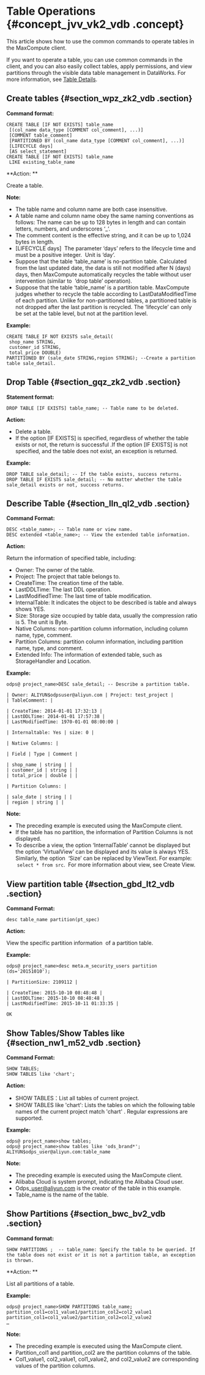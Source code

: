 # Table Operations {#concept_jvv_vk2_vdb .concept}

This article shows how to use the common commands to operate tables in the MaxCompute client.

If you want to operate a table, you can use common commands in the client, and you can also easily collect tables, apply permissions, and view partitions through the visible data table management in DataWorks. For more information, see [Table Details](https://www.alibabacloud.com/help/doc-detail/30288.html).

## Create tables {#section_wpz_zk2_vdb .section}

**Command format:**

```
CREATE TABLE [IF NOT EXISTS] table_name
 [(col_name data_type [COMMENT col_comment], ...)]
 [COMMENT table_comment]
 [PARTITIONED BY (col_name data_type [COMMENT col_comment], ...)]
 [LIFECYCLE days]
 [AS select_statement]
CREATE TABLE [IF NOT EXISTS] table_name
 LIKE existing_table_name
```

**Action: **

Create a table.

**Note:** 

-   The table name and column name are both case insensitive.
-   A table name and column name obey the same naming conventions as follows: The name can be up to 128 bytes in length and can contain letters, numbers, and underscores ‘\_’.
-   The comment content is the effective string, and it can be up to 1,024 bytes in length.
-   \[LIFECYCLE days\]  The parameter ‘days’ refers to the lifecycle time and must be a positive integer.  Unit is ‘day’.
-   Suppose that the table ‘table\_name’ is no-partition table. Calculated from the last updated date, the data is still not modified after N \(days\) days, then MaxCompute automatically recycles the table without user intervention \(similar to  ‘drop table’ operation\).
-   Suppose that the table ‘table\_name’ is a partition table. MaxCompute judges whether to recycle the table according to LastDataModifiedTime of each partition. Unlike for non-partitioned tables, a partitioned table is not dropped after the last partition is recycled. The ‘lifecycle’ can only be set at the table level, but not at the partition level.

**Example:**

```
CREATE TABLE IF NOT EXISTS sale_detail(
 shop_name STRING,
 customer_id STRING,
 total_price DOUBLE)
PARTITIONED BY (sale_date STRING,region STRING); --Create a partition table sale_detail.
```

## Drop Table {#section_gqz_zk2_vdb .section}

**Statement format:**

```
DROP TABLE [IF EXISTS] table_name; -- Table name to be deleted.
```

**Action:**

-   Delete a table.
-   If the option \[IF EXISTS\] is specified, regardless of whether the table exists or not, the return is successful .If the option \[IF EXISTS\] is not specified, and the table does not exist, an exception is returned.

**Example:**

```
DROP TABLE sale_detail; -- If the table exists, success returns.
DROP TABLE IF EXISTS sale_detail; -- No matter whether the table sale_detail exists or not, success returns.
```

## Describe Table {#section_lln_ql2_vdb .section}

**Command Format:**

```
DESC <table_name>; -- Table name or view name.
DESC extended <table_name>; -- View the extended table information.
```

**Action:**

Return the information of specified table, including:

-   Owner: The owner of the table.
-   Project: The project that table belongs to.
-   CreateTime: The creation time of the table.
-   LastDDLTime: The last DDL operation.
-   LastModifiedTime: The last time of table modification.
-   InternalTable: It indicates the object to be described is table and always shows YES.
-   Size: Storage size occupied by table data, usually the compression ratio is 5. The unit is Byte.
-   Native Columns: non-partition column information, including column name, type, comment.
-   Partition Columns: partition column information, including partition name, type, and comment.
-   Extended Info: The information of extended table, such as StorageHandler and Location.

**Example:**

```
odps@ project_name>DESC sale_detail; -- Describe a partition table.

| Owner: ALIYUN$odpsuser@aliyun.com | Project: test_project |
| TableComment: |

| CreateTime: 2014-01-01 17:32:13 |
| LastDDLTime: 2014-01-01 17:57:38 |
| LastModifiedTime: 1970-01-01 08:00:00 |

| Internaltable: Yes | size: 0 |

| Native Columns: |

| Field | Type | Comment |

| shop_name | string | |
| customer_id | string | |
| total_price | double | |

| Partition Columns: |

| sale_date | string | |
| region | string | |

```

**Note:** 

-   The preceding example is executed using the MaxCompute client.
-   If the table has no partition, the information of Partition Columns is not displayed.
-   To describe a view, the option ‘InternalTable’ cannot be displayed but the option ‘VirtualView’ can be displayed and its value is always YES. Similarly, the option  ‘Size’ can be replaced by ViewText. For example:  `select * from src`.  For more information about view, see Create View.

## View partition table {#section_gbd_lt2_vdb .section}

**Command Format:**

```
desc table_name partition(pt_spec)
```

**Action:**

View the specific partition information  of a partition table.

**Example:**

```
odps@ project_name>desc meta.m_security_users partition (ds='20151010');

| PartitionSize: 2109112 |

| CreateTime: 2015-10-10 08:48:48 |
| LastDDLTime: 2015-10-10 08:48:48 |
| LastModifiedTime: 2015-10-11 01:33:35 |

OK
```

## Show Tables/Show Tables like {#section_nw1_m52_vdb .section}

**Command Format:**

```
SHOW TABLES;
SHOW TABLES like 'chart';
```

**Action:**

-   SHOW TABLES：List all tables of current project.
-   SHOW TABLES like 'chart': Lists the tables on which the following table names of the current project match 'chart' . Regular expressions are supported.

**Example:**

```
odps@ project_name>show tables;
odps@ project_name>show tables like 'ods_brand*';
ALIYUN$odps_user@aliyun.com:table_name

```

**Note:** 

-   The preceding example is executed using the MaxCompute client.
-   Alibaba Cloud is system prompt, indicating the Alibaba Cloud user.
-   Odps\_user@aliyun.com is the creator of the table in this example.
-   Table\_name is the name of the table.

## Show Partitions {#section_bwc_bv2_vdb .section}

**Command format:**

```
SHOW PARTITIONS ;  -- table_name: Specify the table to be queried. If the table does not exist or it is not a partition table, an exception is thrown.
```

**Action: **

List all partitions of a table.

**Example:**

```
odps@ project_name>SHOW PARTITIONS table_name;
partition_col1=col1_value1/partition_col2=col2_value1
partition_col1=col1_value2/partition_col2=col2_value2
…
```

**Note:** 

-   The preceding example is executed using the MaxCompute client.
-   Partition\_col1 and partition\_col2 are the partition columns of the table.
-   Col1\_value1, col2\_value1, col1\_value2, and col2\_value2 are corresponding values of the partition columns.


